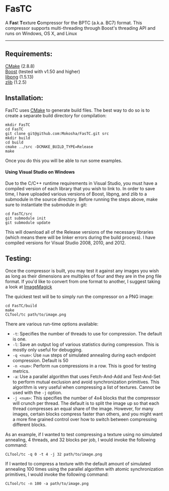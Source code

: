 FasTC
=======

A **Fas**t **T**exture **C**ompressor for the BPTC (a.k.a. BC7) format. This compressor 
supports multi-threading through Boost's threading API and runs on Windows, OS X, and Linux

---

Requirements:
--------------

[CMake](http://www.cmake.org) (2.8.8) <br>
[Boost](http://www.boost.org) (tested with v1.50 and higher) <br>
[libpng](http://www.libpng.org/pub/png/libpng.html) (1.5.13) <br>
[zlib](http://www.zlib.net) (1.2.5)

Installation:
--------------

FasTC uses [CMake](http://www.cmake.org/) to generate build files. The best way to do so is to
create a separate build directory for compilation:

    mkdir FasTC
    cd FasTC
    git clone git@github.com:Mokosha/FasTC.git src
    mkdir build
    cd build
    cmake ../src -DCMAKE_BUILD_TYPE=Release
    make

Once you do this you will be able to run some examples.

#### Using Visual Studio on Windows ####
Due to the C/C++ runtime requirements in Visual Studio, you must have a compiled version of 
each library that you wish to link to. In order to save time, I have uploaded various versions
of Boost, libpng, and zlib to a submodule in the source directory. Before running the steps above,
make sure to instantiate the submodule in git:

    cd FasTC/src
    git submodule init
    git submodule update

This will download all of the Release versions of the necessary libraries (which means there will
be linker errors during the build process). I have compiled versions for Visual Studio 2008, 2010,
and 2012.

Testing:
--------------

Once the compressor is built, you may test it against any images you wish as long as their dimensions
are multiples of four and they are in the png file format. If you'd like to convert from one format to
another, I suggest taking a look at [ImageMagick](http://www.imagemagick.org/script/index.php)

The quickest test will be to simply run the compressor on a PNG image:

    cd FasTC/build
    make
    CLTool/tc path/to/image.png

There are various run-time options available:

* `-t`: Specifies the number of threads to use for compression. The default is one.
* `-l`: Save an output log of various statistics during compression. This is mostly only useful for debugging.
* `-q <num>`: Use `num` steps of simulated annealing during each endpoint compression. Default is 50
* `-n <num>`: Perform `num` compressions in a row. This is good for testing metrics.
* `-a`: Use a parallel algorithm that uses Fetch-And-Add and Test-And-Set to perform mutual exclusion and avoid synchronization primitives. This algorithm is very useful when compressing a list of textures. Cannot be used with the `-j` option.
* `-j <num>`: This specifies the number of 4x4 blocks that the compressor will crunch per thread. The default is to split the image up so that each thread compresses an equal share of the image. However, for many images, certain blocks compress faster than others, and you might want a more fine grained control over how to switch between compressing different blocks.

As an example, if I wanted to test compressing a texture using no simulated annealing, 4 threads, and 32 blocks per job,
I would invoke the following command:

    CLTool/tc -q 0 -t 4 -j 32 path/to/image.png

If I wanted to compress a texture with the default amount of simulated annealing 100 times using the parallel algorithm
with atomic synchronization primitives, I would invoke the following command:

    CLTool/tc -n 100 -a path/to/image.png

